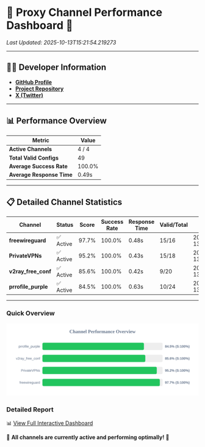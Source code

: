 # 🌟 Proxy Channel Performance Dashboard 🌟

_Last Updated: 2025-10-13T15:21:54.219273_

---

## 👩‍💻 Developer Information

- **[GitHub Profile](https://github.com/4n0nymou3)**  
- **[Project Repository](https://github.com/4n0nymou3/multi-proxy-config-fetcher)**  
- **[X (Twitter)](https://x.com/4n0nymou3)**  

---

## 📊 Performance Overview

| Metric                | Value       |
|-----------------------|-------------|
| **Active Channels**   | 4 / 4       |
| **Total Valid Configs** | 49          |
| **Average Success Rate** | 100.0%      |
| **Average Response Time** | 0.49s       |

---

## 📋 Detailed Channel Statistics

| Channel          | Status     | Score  | Success Rate | Response Time | Valid/Total | Last Success               |
|------------------|------------|--------|--------------|---------------|-------------|----------------------------|
| **freewireguard**  | ✅ Active  | 97.7%  | 100.0% | 0.48s         | 15/16       | 2025-10-13T15:21:54.217639 |
| **PrivateVPNs**  | ✅ Active  | 95.2%  | 100.0% | 0.43s         | 15/18       | 2025-10-13T15:21:53.713363 |
| **v2ray_free_conf**  | ✅ Active  | 85.6%  | 100.0% | 0.42s         | 9/20       | 2025-10-13T15:21:53.245062 |
| **prrofile_purple**  | ✅ Active  | 84.5%  | 100.0% | 0.63s         | 10/24       | 2025-10-13T15:21:52.753959 |

---

### Quick Overview
<div align="center">
  <a href="https://raw.githubusercontent.com/nullluser/NullRepo/refs/heads/main/assets/channel_stats_chart.svg">
    <img src="https://raw.githubusercontent.com/nullluser/NullRepo/refs/heads/main/assets/channel_stats_chart.svg" alt="Source Performance Statistics" width="800">
  </a>
</div>

### Detailed Report
📊 [View Full Interactive Dashboard](https://htmlpreview.github.io/?https://github.com/nullluser/NullRepo/blob/main/assets/performance_report.html)

🎉 **All channels are currently active and performing optimally!** 🎉
